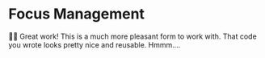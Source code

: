 # Focus Management

👨‍💼 Great work! This is a much more pleasant form to work with. That code you
wrote looks pretty nice and reusable. Hmmm....
